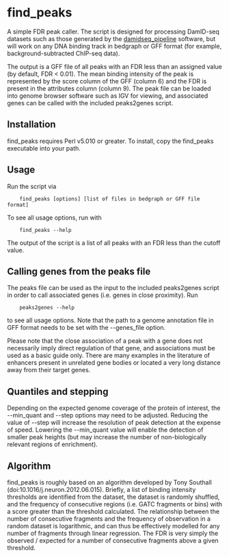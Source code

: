 # find_peaks

A simple FDR peak caller.  The script is designed for processing DamID-seq datasets such as those generated by the [damidseq_pipeline](https://owenjm.github.io/damidseq_pipeline) software, but will work on any DNA binding track in bedgraph or GFF format (for example, background-subtracted ChIP-seq data).
	
The output is a GFF file of all peaks with an FDR less than an assigned value (by default, FDR < 0.01).  The mean binding intensity of the peak is represented by the score column of the GFF (column 6) and the FDR is present in the attributes column (column 9).  The peak file can be loaded into genome browser software such as IGV for viewing, and associated genes can be called with the included peaks2genes script.
	
## Installation

find_peaks requires Perl v5.010 or greater.  To install, copy the find_peaks executable into your path.

## Usage

Run the script via

		find_peaks [options] [list of files in bedgraph or GFF file format]

To see all usage options, run with
	
		find_peaks --help

The output of the script is a list of all peaks with an FDR less than the cutoff value.

## Calling genes from the peaks file

The peaks file can be used as the input to the included peaks2genes script in order to call associated genes (i.e. genes in close proximity).  Run

		peaks2genes --help

to see all usage options.  Note that the path to a genome annotation file in GFF format needs to be set with the --genes_file option.

Please note that the close association of a peak with a gene does not necessarily imply direct regulation of that gene, and associations must be used as a basic guide only.  There are many examples in the literature of enhancers present in unrelated gene bodies or located a very long distance away from their target genes.

## Quantiles and stepping

Depending on the expected genome coverage of the protein of interest, the --min_quant and --step options may need to be adjusted.  Reducing the value of --step will increase the resolution of peak detection at the expense of speed.  Lowering the --min_quant value will enable the detection of smaller peak heights (but may increase the number of non-biologically relevant regions of enrichment).

## Algorithm

find_peaks is roughly based on an algorithm developed by Tony Southall (doi:10.1016/j.neuron.2012.06.015).  Briefly, a list of binding intensity thresholds are identified from the dataset, the dataset is randomly shuffled, and the frequency of consecutive regions (i.e. GATC fragments or bins) with a score greater than the threshold calculated.  The relationship between the number of consecutive fragments and the frequency of observation in a random dataset is logarithmic, and can thus be effectively modelled for any number of fragments through linear regression.  The FDR is very simply the observed / expected for a number of consecutive fragments above a given threshold.

